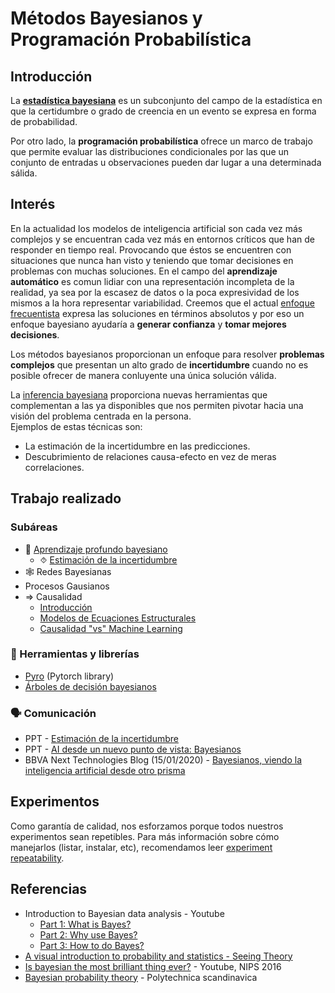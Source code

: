 # Métodos Bayesianos y Programación Probabilística

## Introducción
La [**estadística bayesiana**](https://en.wikipedia.org/wiki/Bayesian_statistics) es un subconjunto del campo de la estadística en que la certidumbre o grado de creencia en un evento se expresa en forma de probabilidad.

Por otro lado, la **programación probabilística** ofrece un marco de trabajo que permite evaluar las distribuciones condicionales por las que un conjunto de entradas u observaciones pueden dar lugar a una determinada sálida. 

## Interés
En la actualidad los modelos de inteligencia artificial son cada vez más complejos y se encuentran cada vez más en 
entornos críticos que han de responder en tiempo real. Provocando que éstos se encuentren con situaciones que nunca han visto
y teniendo que tomar decisiones en problemas con muchas soluciones.
En el campo del **aprendizaje automático** es comun lidiar con una representación incompleta de la realidad, ya sea por la escasez de datos o la poca expresividad de los mismos a la hora representar variabilidad. Creemos que el actual [enfoque frecuentista](https://en.wikipedia.org/wiki/Frequentist_probability) expresa las soluciones en términos absolutos y por eso un enfoque bayesiano ayudaría a **generar confianza** y **tomar mejores decisiones**.

Los métodos bayesianos proporcionan un enfoque para resolver **problemas complejos** que presentan un alto grado de **incertidumbre** cuando no es posible ofrecer de manera conluyente una única solución válida.

La [inferencia bayesiana](https://en.wikipedia.org/wiki/Bayesian_inference) proporciona nuevas herramientas que complementan a las ya disponibles que nos permiten pivotar hacia una visión del problema centrada en la persona.  
Ejemplos de estas técnicas son:
* La estimación de la incertidumbre en las predicciones.
* Descubrimiento de relaciones causa-efecto en vez de meras correlaciones.


## Trabajo realizado

### Subáreas
* 🧠 [Aprendizaje profundo bayesiano](bayesian_deep_learning)
  * ⯑ [Estimación de la incertidumbre](bayesian_deep_learning/uncertainty_estimation)
* 🕸 Redes Bayesianas
* Procesos Gausianos
* ⇒ Causalidad
  * [Introducción](causality/README.md)
  * [Modelos de Ecuaciones Estructurales](https://github.com/beeva/TEC_LAB-structural_equation_modeling)
  * [Causalidad "vs" Machine Learning](https://github.com/beeva/TEC_LAB-causality_vs_machine_learning)
### 🔧  Herramientas y librerías
  * [Pyro](https://github.com/next-samuelmunoz/bayprob) (Pytorch library)
  * [Árboles de decisión bayesianos](https://github.com/beeva/TEC_LAB-bayesian_decision_trees)
### 🗣️ Comunicación
  * PPT - [Estimación de la incertidumbre](https://docs.google.com/presentation/d/1mRkL54FNAwC0YNSKmbeWWg-IJNR2ch6oCLktIXDMjfc)
  * PPT - [AI desde un nuevo punto de vista: Bayesianos](https://docs.google.com/presentation/d/158Wi28rWwBFuqM1bmjjy03PLX83ssA8p3vq_Op9HL7M)
  * BBVA Next Technologies Blog (15/01/2020) - [Bayesianos, viendo la inteligencia artificial desde otro prisma](https://www.bbvanexttechnologies.com/bayesianos-viendo-la-inteligencia-artificial-desde-otro-prisma/)


## Experimentos
Como garantía de calidad, nos esforzamos porque todos nuestros experimentos sean repetibles. Para más información sobre cómo manejarlos (listar, instalar, etc), recomendamos leer [experiment repeatability](utils/manage/README.md).

  
## Referencias

* Introduction to Bayesian data analysis - Youtube
  * [Part 1: What is Bayes?](https://www.youtube.com/watch?v=3OJEae7Qb_o)
  * [Part 2: Why use Bayes?](https://www.youtube.com/watch?v=mAUwjSo5TJE)
  * [Part 3: How to do Bayes?](https://www.youtube.com/watch?v=Ie-6H_r7I5A)
* [A visual introduction to probability and statistics - Seeing Theory](https://seeing-theory.brown.edu/)
* [Is bayesian the most brilliant thing ever?](https://www.youtube.com/watch?v=HumFmLu3CJ8) - Youtube, NIPS 2016
* [Bayesian probability theory](http://users.ics.aalto.fi/harri/thesis/valpola_thesis/node12.html) - Polytechnica scandinavica

